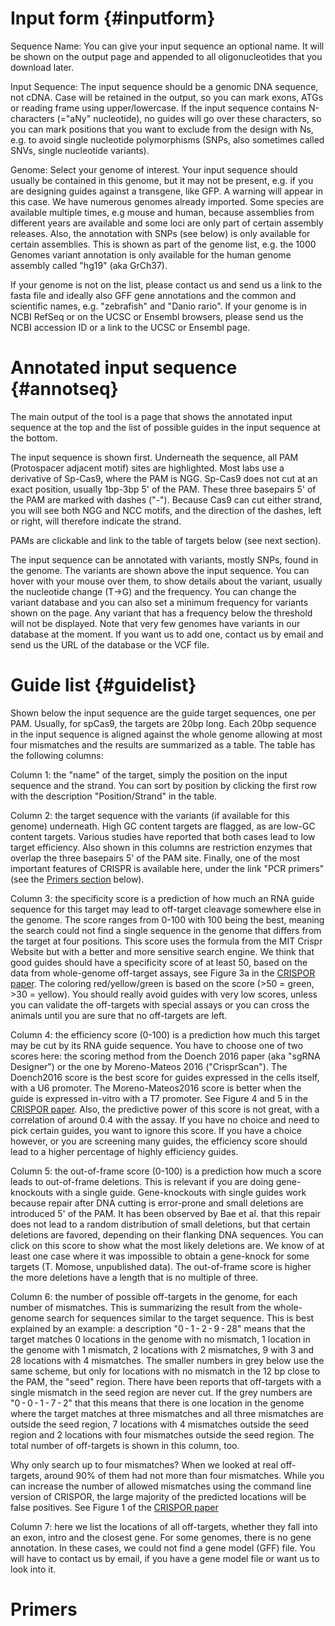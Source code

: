 Input form {#inputform}
==========

Sequence Name: You can give your input sequence an optional name. It will be shown on the output page and appended to all oligonucleotides that you download later. 

Input Sequence: The input sequence should be a genomic DNA sequence, not cDNA. Case will be retained in the output, so you can mark exons, ATGs or reading frame using upper/lowercase. If the input sequence contains N-characters (="aNy" nucleotide), no guides will go over these characters, so you can mark positions that you want to exclude from the design with Ns, e.g. to avoid single nucleotide polymorphisms (SNPs, also sometimes called SNVs, single nucleotide variants).

Genome: Select your genome of interest. Your input sequence should usually be contained in this genome, but it may not be present, e.g. if you are designing guides against a transgene, like GFP. A warning will appear in this case. We have numerous genomes already imported. Some species are available multiple times, e.g mouse and human, because assemblies from different years are available and some loci are only part of certain assembly releases. Also, the annotation with SNPs (see below) is only available for certain assemblies. This is shown as part of the genome list, e.g. the 1000 Genomes variant annotation is only available for the human genome assembly called "hg19" (aka GrCh37).

If your genome is not on the list, please contact us and send us a link to the fasta file and ideally also GFF gene annotations and the common and scientific names, e.g. "zebrafish" and "Danio rario". If your genome is in NCBI RefSeq or on the UCSC or Ensembl browsers, please send us the NCBI accession ID or a link to the UCSC or Ensembl page.

Annotated input sequence {#annotseq}
========================

The main output of the tool is a page that shows the annotated input sequence at the top and the list of possible guides in the input sequence at the bottom. 

The input sequence is shown first. Underneath the sequence, all PAM (Protospacer adjacent motif) sites are highlighted. Most labs use a derivative of Sp-Cas9, where the PAM is NGG. Sp-Cas9 does not cut at an exact position, usually 1bp-3bp 5' of the PAM. These three basepairs 5' of the PAM are marked with dashes ("-"). Because Cas9 can cut either strand, you will see both NGG and NCC motifs, and the direction of the dashes, left or right, will therefore indicate the strand.

PAMs are clickable and link to the table of targets below (see next section).

The input sequence can be annotated with variants, mostly SNPs, found in the genome. The variants are shown above the input sequence. You can hover with your mouse over them, to show details about the variant, usually the nucleotide change (T->G) and the frequency. You can change the variant database and you can also set a minimum frequency for variants shown on the page. Any variant that has a frequency below the threshold will not be displayed. Note that very few genomes have variants in our database at the moment. If you want us to add one, contact us by email and send us the URL of the database or the VCF file.

Guide list {#guidelist}
==========

Shown below the input sequence are the guide target sequences, one per PAM. Usually, for spCas9, the targets are 20bp long. Each 20bp sequence in the input sequence is aligned against the whole genome allowing at most four mismatches and the results are summarized as a table. The table has the following columns:

Column 1: the "name" of the target, simply the position on the input sequence and the strand. You can sort by position by clicking the first row with the description "Position/Strand" in the table.

Column 2: the target sequence with the variants (if available for this genome) underneath. High GC content targets are flagged, as are low-GC content targets. Various studies have reported that both cases lead to low target efficiency. Also shown in this columns are restriction enzymes that overlap the three basepairs 5' of the PAM site. Finally, one of the most important features of CRISPR is available here, under the link "PCR primers" (see the [Primers section](#primers) below). 

Column 3: the specificity score is a prediction of how much an RNA guide sequence for this target may lead to off-target cleavage somewhere else in the genome. The score ranges from 0-100 with 100 being the best, meaning the search could not find a single sequence in the genome that differs from the target at four positions. This score uses the formula from the MIT Crispr Website but with a better and more sensitive search engine. We think that good guides should have a specificity score of at least 50, based on the data from whole-genome off-target assays, see Figure 3a in the [CRISPOR paper](http://genomebiology.biomedcentral.com/articles/10.1186/s13059-016-1012-2). The coloring red/yellow/green is based on the score (>50 = green, >30 = yellow). You should really avoid guides with very low scores, unless you can validate the off-targets with special assays or you can cross the animals until you are sure that no off-targets are left. 

Column 4: the efficiency score (0-100) is a prediction how much this target may be cut by its RNA guide sequence. You have to choose one of two scores here: the scoring method from the Doench 2016 paper (aka "sgRNA Designer") or the one by Moreno-Mateos 2016 ("CrisprScan"). The Doench2016 score is the best score for guides expressed in the cells itself, with a U6 promoter. The Moreno-Mateos2016 score is better when the guide is expressed in-vitro with a T7 promoter. See Figure 4 and 5 in the [CRISPOR paper](http://genomebiology.biomedcentral.com/articles/10.1186/s13059-016-1012-2). Also, the predictive power of this score is not great, with a correlation of around 0.4 with the assay. If you have no choice and need to pick certain guides, you want to ignore this score. If you have a choice however, or you are screening many guides, the efficiency score should lead to a higher percentage of highly efficiency guides.

Column 5: the out-of-frame score (0-100) is a prediction how much a score leads to out-of-frame deletions. This is relevant if you are doing gene-knockouts with a single guide. Gene-knockouts with single guides work because repair after DNA cutting is error-prone and small deletions are introduced 5' of the PAM. It has been observed by Bae et al. that this repair does not lead to a random distribution of small deletions, but that certain deletions are favored, depending on their flanking DNA sequences. You can click on this score to show what the most likely deletions are. We know of at least one case where it was impossible to obtain a gene-knock for some targets (T. Momose, unpublished data). The out-of-frame score is higher the more deletions have a length that is no multiple of three.

Column 6: the number of possible off-targets in the genome, for each number of mismatches. This is summarizing the result from the whole-genome search for sequences similar to the target sequence. This is best explained by an example: a description "0 - 1 - 2 - 9 - 28" means that the target matches 0 locations in the genome with no mismatch, 1 location in the genome with 1 mismatch, 2 locations with 2 mismatches, 9 with 3 and 28 locations with 4 mismatches. The smaller numbers in grey below use the same scheme, but only for locations with no mismatch in the 12 bp close to the PAM, the "seed" region. There have been reports that off-targets with a single mismatch in the seed region are never cut. If the grey numbers are "0 - 0 - 1 - 7 - 2" that this means that there is one location in the genome where the target matches at three mismatches and all three mismatches are outside the seed region, 7 locations with 4 mismatches outside the seed region and 2 locations with four mismatches outside the seed region. The total number of off-targets is shown in this column, too.

Why only search up to four mismatches? When we looked at real off-targets, around 90% of them had not more than four mismatches. While you can increase the number of allowed mismatches using the command line version of CRISPOR, the large majority of the predicted locations will be false positives. See Figure 1 of the [CRISPOR paper](http://genomebiology.biomedcentral.com/articles/10.1186/s13059-016-1012-2)

Column 7: here we list the locations of all off-targets, whether they fall into an exon, intro and the closest gene. For some genomes, there is no gene annotation. In these cases, we could not find a gene model (GFF) file. You will have to contact us by email, if you have a gene model file or want us to look into it.

Primers
=======
